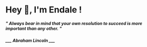 <h1 title="head"> Hey 👋, I'm Endale !</h1>

**<h5><i>" Always bear in mind that your own resolution to succeed is more important than any other. "</i></h5>**

*<b>___ Abraham Lincoln ___</b>*
